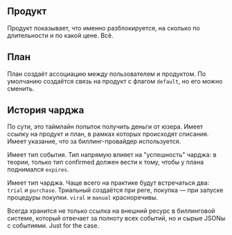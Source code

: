 ## Продукт

Продукт показывает, что именно разблокируется, на сколько по длительности и по какой цене. Всё.

## План

План создаёт ассоциацию между пользователем и продуктом. По умолчанию создаётся связь на продукт с флагом `default`, но его можно сменить.

## История чарджа

По сути, это таймлайн попыток получить деньги от юзера. Имеет ссылку на продукт и план, в рамках которых происходят списания. Имеет указание, что за биллинг-провайдер используется.

Имеет тип события. Тип напрямую влияет на "успешность" чарджа: в теории, только тип confirmed должен вести к тому, чтобы у плана поднимался `expires`.

Имеет тип чарджа. Чаще всего на практике будут встречаться два: `trial` и `purchase`. Триальный создаётся при реге, покупка — при запуске процедуры покупки. `viral` и `manual` красноречивы.

Всегда хранится не только ссылка на внешний ресурс в биллинговой системе, который отвечает за полноту всех событий, но и сырые JSONы с событиями. Just for the case.

